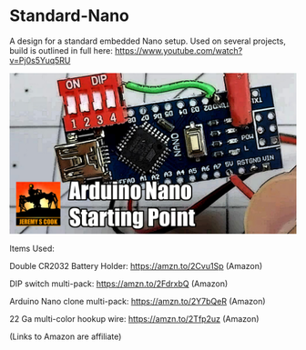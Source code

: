 # Standard-Nano
A design for a standard embedded Nano setup. Used on several projects, build is outlined in full here: https://www.youtube.com/watch?v=Pj0s5Yuq5RU

![](https://github.com/JeremySCook/Standard-Nano/blob/master/logo-template-nano.jpg)

Items Used:

Double CR2032 Battery Holder: https://amzn.to/2Cvu1Sp (Amazon)

DIP switch multi-pack: https://amzn.to/2FdrxbQ (Amazon)

Arduino Nano clone multi-pack: https://amzn.to/2Y7bQeR (Amazon)

22 Ga multi-color hookup wire: https://amzn.to/2Tfp2uz (Amazon)

(Links to Amazon are affiliate)
